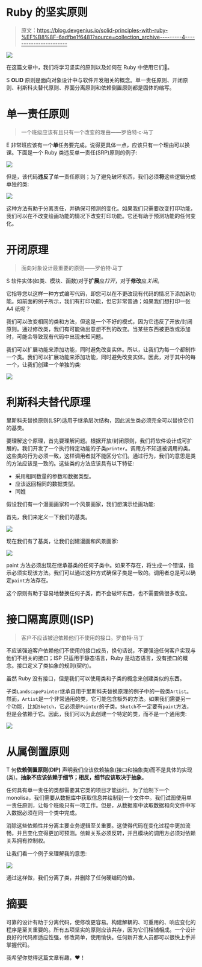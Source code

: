 # Ruby 的坚实原则

> 原文：<https://blog.devgenius.io/solid-principles-with-ruby-%EF%B8%8F-6adfbe1f6481?source=collection_archive---------4----------------------->

![](img/3a3dc7ed5d1b9bba4fe07dc18fcdb047.png)

在这篇文章中，我们将学习坚实的原则以及如何在 Ruby 中使用它们💎。

S **OLID** 原则是面向对象设计中与软件开发相关的概念。单一责任原则、开闭原则、利斯科夫替代原则、界面分离原则和依赖倒置原则都是固体的缩写。

# 单一责任原则

> 一个班级应该有且只有一个改变的理由——罗伯特·c·马丁

E 非常班应该有一个**单**任务要完成。说得更具体一点，应该只有一个理由可以换课。下面是一个 Ruby 类违反单一责任(SRP)原则的例子:

![](img/4ce06d41f2546386786c1cd162b37060.png)

但是，该代码**违反了**单一责任原则；为了避免破坏东西，我们必须**将**这些逻辑分成单独的类:

![](img/a495d9044b2e6d998ed1878ca100c1f6.png)

这种方法有助于分离责任，并确保可预测的变化。如果我们只需要改变打印功能，我们可以在不改变绘画功能的情况下改变打印功能。它还有助于预测功能的任何变化。

# 开闭原理

> 面向对象设计最重要的原则——罗伯特·马丁

S 软件实体(如类、模块、函数)对于**扩展**应*打开*，对于**修改**应*关闭*。

它指导您以这样一种方式编写代码，即您可以在不更改现有代码的情况下添加新功能。如前面的例子所示，我们有打印功能，但它非常普通；如果我们想打印一张 A4 纸呢？

我们可以改变相同的类和方法，但这是一个不好的模式，因为它违反了开放/封闭原则。通过修改类，我们有可能做出意想不到的改变。当某些东西被更改或添加时，可能会导致现有代码中出现未知问题。

我们可以扩展功能来添加功能，同时避免改变实体。所以，让我们为每一个都制作一个类。我们可以扩展功能来添加功能，同时避免改变实体。因此，对于其中的每一个，让我们创建一个单独的类:

![](img/ae689fc0264f94387eb3357599709583.png)

# 利斯科夫替代原理

里斯科夫替换原则(LSP)适用于继承层次结构，因此派生类必须完全可以替换它们的基类。

要理解这个原理，首先要理解问题。根据开放/封闭原则，我们将软件设计成可扩展的。我们开发了一个执行特定功能的子类`printer`。调用方不知道被调用的类。这些类的行为必须一致，这样调用者就不能区分它们。通过行为，我们的意思是类的方法应该是一致的。这些类的方法应该具有以下特征:

*   采用相同数量的参数和数据类型。
*   应该返回相同的数据类型。
*   同姓

假设我们有一个漫画画家和一个风景画家，我们想演示绘画功能:

首先，我们来定义一下我们的基类。

![](img/74f95c53cf2592bfef566719568d6d29.png)

现在我们有了基类，让我们创建漫画和风景画家:

![](img/1fe6747c277dc1a8b1a3f3ee5985f42b.png)

paint 方法必须出现在继承基类的任何子类中。如果不存在，将生成一个错误，指示必须实现该方法。我们可以通过这种方式确保子类是一致的。调用者总是可以确定`paint`方法存在。

这个原则有助于容易地替换任何子类，而不会破坏东西，也不需要做很多改变。

# 接口隔离原则(ISP)

> 客户不应该被迫依赖他们不使用的接口。罗伯特·马丁

不应该强迫客户依赖他们不使用的接口成员，换句话说，不要强迫任何客户实现与他们不相关的接口；ISP 只适用于静态语言，Ruby 是动态语言，没有接口的概念。接口定义了类抽象的规则(契约)。

虽然 Ruby 没有接口，但是我们可以使用类和子类的概念来创建类似的东西。

子类`LandscapePainter`继承自用于里斯科夫替换原理的例子中的一般类`Artist`。然而，`Artist`是一个非常通用的类，它可能包含额外的方法。如果我们需要另一个功能，比如`Sketch`，它必须是`Painter`的子类。`Sketch`不一定要有`paint`方法，但是会依赖于它。因此，我们可以为此创建一个特定的类，而不是一个通用类:

![](img/1c75e2460d2ef0beea21b3f99f8729e6.png)

# 从属倒置原则

T 何**依赖倒置原则(DIP)** 声明我们应该依赖抽象(接口和抽象类)而不是具体的实现(类)。**抽象不应该依赖于细节；相反，细节应该取决于抽象**。

任何具有单一责任的类都需要其它类的项目才能运行。为了绘制下一个 monolisa，我们需要从数据库中获取信息并绘制到一个文件中。我们试图使用单一责任原则，让每个班级只有一项工作。但是，从数据库中读取数据和向文件中写入数据必须在同一个类中完成。

消除这些依赖性并分离主要业务逻辑至关重要。这使得代码在变化过程中更加流畅，并且变化变得更加可预测。依赖关系必须反转，并且模块的调用方必须对依赖关系拥有控制权。

让我们看一个例子来理解我的意思:

![](img/2cdaf7035af8e74b6bd2587e88cb1c82.png)

通过这样做，我们分离了类，并删除了任何硬编码的值。

# 摘要

可靠的设计有助于分离代码，使修改更容易。构建解耦的、可重用的、响应变化的程序是至关重要的。所有五项坚实的原则应该共存，因为它们相辅相成。一个设计良好的代码库适应性强，修改简单，使用愉快。任何新开发人员都可以很快上手并掌握代码。

我希望你觉得这篇文章有趣，❤️！